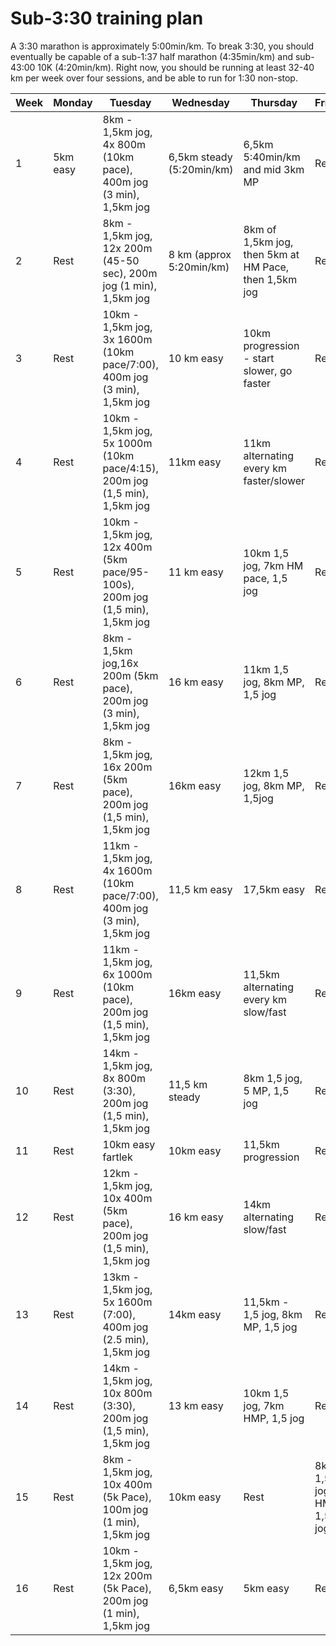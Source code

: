 
# Sub-3:30 training plan
 
A 3:30 marathon is approximately 5:00min/km. To break 3:30, you should eventually be capable of a sub-1:37 half marathon (4:35min/km) and sub-43:00 10K (4:20min/km). Right now, you should be running at least 32-40 km per week over four sessions, and be able to run for 1:30 non-stop.

| Week | Monday | Tuesday | Wednesday | Thursday | Friday | Saturday | Sunday |
|--|--|--|--|--|--|--|--|
| 1 | 5km easy | 8km - 1,5km jog, 4x 800m (10km pace), 400m jog (3 min), 1,5km jog | 6,5km steady (5:20min/km) | 6,5km 5:40min/km and mid 3km MP | Rest | 5km hill session | 13km (5:40 min/km) |
| 2 | Rest | 8km - 1,5km jog, 12x 200m (45-50 sec), 200m jog (1 min), 1,5km jog | 8 km (approx 5:20min/km) | 8km of 1,5km jog, then 5km at HM Pace, then 1,5km jog| Rest | 5km fartlek | 16km |
| 3 | Rest | 10km - 1,5km jog, 3x 1600m (10km pace/7:00), 400m jog (3 min), 1,5km jog | 10 km easy | 10km progression - start slower, go faster | Rest | 6,5km, inc hill session | 19km |
| 4 | Rest | 10km - 1,5km jog, 5x 1000m (10km pace/4:15), 200m jog (1,5 min), 1,5km jog | 11km easy | 11km alternating every km faster/slower | Rest | 6,5km easy | 22,5km |
| 5 | Rest | 10km - 1,5km jog, 12x 400m (5km pace/95-100s), 200m jog (1,5 min), 1,5km jog | 11 km easy | 10km 1,5 jog, 7km HM pace, 1,5 jog | Rest | 5km parkrun | 25km |
| 6 | Rest | 8km - 1,5km jog,16x 200m (5km pace), 200m jog (3 min), 1,5km jog | 16 km easy | 11km 1,5 jog, 8km MP, 1,5 jog | Rest | 5km easy + strides | 21km Race HM|
| 7 | Rest | 8km - 1,5km jog, 16x 200m (5km pace), 200m jog (1,5 min), 1,5km jog | 16km easy | 12km 1,5 jog, 8km MP, 1,5jog | Rest | 5km parkrun | 27km |
| 8 | Rest | 11km - 1,5km jog, 4x 1600m (10km pace/7:00), 400m jog (3 min), 1,5km jog | 11,5 km easy | 17,5km easy | Rest | 6,5km easy | 25km |
| 9 | Rest | 11km - 1,5km jog, 6x 1000m (10km pace), 200m jog (1,5 min), 1,5km jog | 16km easy | 11,5km alternating every km slow/fast | Rest | 5km parkrun | 32km |
| 10 | Rest | 14km - 1,5km jog, 8x 800m (3:30), 200m jog (1,5 min), 1,5km jog | 11,5 km steady | 8km 1,5 jog, 5 MP, 1,5 jog | Rest | 5km easy | 24km HMP |
| 11 | Rest | 10km easy fartlek | 10km easy| 11,5km progression | Rest | 5km parkrun | 32km |
| 12 | Rest | 12km - 1,5km jog, 10x 400m (5km pace), 200m jog (1,5 min), 1,5km jog | 16 km easy | 14km alternating slow/fast | Rest | 6,5km easy | 35km slow |
| 13 | Rest | 13km - 1,5km jog, 5x 1600m (7:00), 400m jog (2.5 min), 1,5km jog | 14km easy| 11,5km - 1,5 jog, 8km MP, 1,5 jog | Rest | 5km easy | 32km |
| 14 | Rest | 14km - 1,5km jog, 10x 800m (3:30), 200m jog (1,5 min), 1,5km jog | 13 km easy | 10km 1,5 jog, 7km HMP, 1,5 jog | Rest | 5km easy | 24km |
| 15 | Rest | 8km - 1,5km jog, 10x 400m (5k Pace), 100m jog (1 min), 1,5km jog | 10km easy | Rest | 8km - 1,5 jog 5 HMP, 1,5 jog| 5km easy | 16km |
| 16 | Rest | 10km - 1,5km jog, 12x 200m (5k Pace), 200m jog (1 min), 1,5km jog | 6,5km easy | 5km easy | Rest | 5km super easy | 42.2km - Race |
